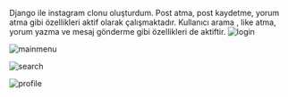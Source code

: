 Django ile instagram clonu oluşturdum. Post atma, post kaydetme, yorum atma gibi özellikleri aktif olarak çalışmaktadır. Kullanıcı arama , like atma, yorum yazma ve mesaj gönderme gibi özellikleri de aktiftir.
![login](https://github.com/KaanKadirGokcek/instaClone/assets/115478552/eae63b52-3383-4253-afe6-b7826fecc24c)

![mainmenu](https://github.com/KaanKadirGokcek/instaClone/assets/115478552/6871dc7d-9e04-44a7-b125-bd2ca8a99c66)

![search](https://github.com/KaanKadirGokcek/instaClone/assets/115478552/17303a49-ba4f-4ad6-9c9d-c6037c203220)

![profile](https://github.com/KaanKadirGokcek/instaClone/assets/115478552/f9e7ca3a-7ec9-42a7-b3a1-a6f07b4884b2)
